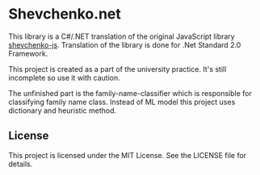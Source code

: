 # Shevchenko.net

This library is a C#/.NET translation of the original JavaScript library [shevchenko-js](https://github.com/tooleks/shevchenko-js).
Translation of the library is done for .Net Standard 2.0 Framework.

This project is created as a part of the university practice. It's still incomplete so use it with caution.

The unfinished part is the family-name-classifier which is responsible for classifying family name class. Instead of ML model this project uses dictionary and heuristic method.

## License
This project is licensed under the MIT License. See the LICENSE file for details.
